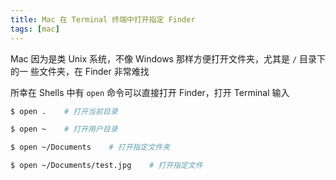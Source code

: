```yaml
---
title: Mac 在 Terminal 终端中打开指定 Finder
tags: [mac]
---
```


Mac 因为是类 Unix 系统，不像 Windows 那样方便打开文件夹，尤其是 `/` 目录下的一
些文件夹，在 Finder 非常难找
<!-- more -->
所幸在 Shells 中有 `open` 命令可以直接打开 Finder，打开 Terminal 输入
```bash
$ open .    # 打开当前目录
```
```bash
$ open ~    # 打开用户目录
```
```bash
$ open ~/Documents    # 打开指定文件夹
```
```bash
$ open ~/Documents/test.jpg    # 打开指定文件
```
